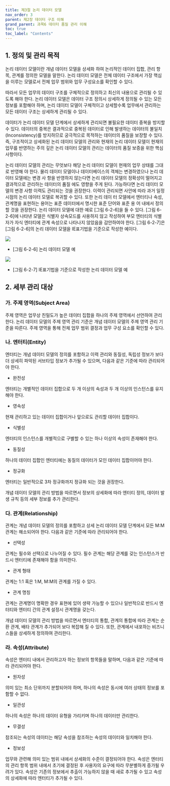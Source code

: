 ```yaml
---
title: 제3절 논리 데이터 모델
nav_order: 3
parent: 제2장 데이터 구조 이해
grand_parent: 과목6 데이터 품질 관리 이해
toc: true
toc_label: "Contents"
---
```


## 1. 정의 및 관리 목적

논리 데이터 모델이란 개념 데이터 모델을 상세화 하여 논리적인 데이터 집합, 관리 항목, 관계를 정의한 모델을 말한다. 논리 데이터 모델은 전체 데이터 구조에서 가장 핵심을 이루는 모델로서 전체 업무 범위와 업무 구성요소를 확인할 수 있다.

따라서 모든 업무의 데이터 구조를 구체적으로 정의하고 최신의 내용으로 관리될 수 있도록 해야 한다. 논리 데이터 모델은 데이터 구조 정의시 상세하게 정의될 수 있는 모든 정보를 포함해야 하며, 논리 데이터 모델이 구체적이고 상세할수록 업무에서 관리하는 모든 데이터 구조는 상세하게 관리될 수 있다.

데이터가 논리 데이터 모델 단계에서 상세하게 관리되면 불필요한 데이터 중복을 방지할 수 있다. 데이터의 중복은 결과적으로 중복된 데이터로 인해 발생하는 데이터의 불일치(Inconsistency)를 방지하므로 궁극적으로 목적하는 데이터의 품질을 보장할 수 있다. 즉, 구조적이고 상세화된 논리 데이터 모델의 관리와 현재의 논리 데이터 모델이 현재의 업무를 반영하는 주의 깊은 논리 데이터 모델의 관리는 데이터의 품질 보증을 위한 핵심 사항이다.

논리 데이터 모델의 관리는 무엇보다 해당 논리 데이터 모델이 현재의 업무 상태를 그대로 반영해 야 한다. 물리 데이터 모델이나 데이터베이스의 객체는 변경하였으나 논리 데이터 모델에는 변경 사 항을 반영하지 않는다면 논리 데이터 모델의 정확성이 떨어지고 결과적으로 관리하는 데이터의 품질 에도 영향을 주게 된다. 가능하다면 논리 데이터 모델의 변경 사항 이력도 관리되는 것을 권장한다. 이력이 관리되면 사안에 따라 과거 일정 시점의 논리 데이터 모델로 복귀할 수 있다. 또한 논리 데이 터 모델에서 엔터티나 속성, 관계명을 표현하는 용어는 표준 데이터에서 명시한 표준 단어와 표준 용 어 내에서 정의할 것을 권장한다. 논리 데이터 모델에 대한 예로 [그림 6-2-6]을 들 수 있다. [그림 6-2-6]에 나타낸 모델은 식별자 상속모드를 사용하지 않고 작성하여 부모 엔터티의 식별자가 자식 엔터티에 관계 속성으로 나타나지 않았음을 감안하여야 한다. [그림 6-2-7]은 [그림 6-2-6]의 논리 데이터 모델을 IE표기법을 기준으로 작성한 예이다.

![](../images_files/060614_edu_01.gif)

  * [그림 6-2-6] 논리 데이터 모델 예

![](../images_files/060614_edu_02.gif)

  * [그림 6-2-7] IE표기법을 기준으로 작성한 논리 데이터 모델 예

## 2. 세부 관리 대상

### 가. 주제 영역(Subject Area)

주제 영역은 업무상 친밀도가 높은 데이터 집합을 하나의 주제 영역에서 선언하여 관리한다. 논리 데이터 모델의 주제 영역 관리 기준은 개념 데이터 모델의 주제 영역 관리 기준을 따른다. 주제 영역을 통해 전체 업무 범위 결정과 업무 구성 요소를 확인할 수 있다.

### 나. 엔터티(Entity)

엔터티는 개념 데이터 모델의 정의를 포함하고 이력 관리와 동질성, 독립성 정보가 보다 더 상세히 파악된 서브타입 정보가 추가될 수 있으며, 다음과 같은 기준에 따라 관리되어야 한다.

  * 완전성

엔터티는 개별적인 데이터 집합으로 두 개 이상의 속성과 두 개 이상의 인스턴스를 유지해야 한다.

  * 영속성

현재 관리하고 있는 데이터 집합이거나 앞으로도 관리할 데이터 집합이다.

  * 식별성

엔터티의 인스턴스를 개별적으로 구별할 수 있는 하나 이상의 속성이 존재해야 한다.

  * 동질성

하나의 데이터 집합인 엔터티에는 동질의 데이터가 모인 데이터 집합이어야 한다.

  * 정규화

엔터티는 일반적으로 3차 정규화까지 정규화 되는 것을 권장한다.

개념 데이터 모델의 관리 방법을 따르면서 정보의 상세화에 따라 엔터티 정의, 데이터 발생 규칙 등의 세부 정보를 추가 관리한다.

### 다. 관계(Relationship)

관계는 개념 데이터 모델의 정의를 포함하고 상세 논리 데이터 모델 단계에서 모든 M:M 관계는 해소되어야 한다. 다음과 같은 기준에 따라 관리되어야 한다.

  * 선택성

관계는 필수와 선택으로 나누어질 수 있다. 필수 관계는 해당 관계를 갖는 인스턴스가 반드시 엔터티에 존재해야 함을 의미한다.

  * 관계 형태

관계는 1:1 혹은 1:M, M:M의 관계를 가질 수 있다.

  * 관계 명칭

관계는 관계명이 명확한 경우 표현에 있어 생략 가능할 수 있으나 일반적으로 반드시 엔터티와 엔터티 간의 관계 설정시 관계명을 갖는다.

개념 데이터 모델의 관리 방법을 따르면서 엔터티의 통합, 관계의 통합에 따라 관계는 순환 관계, 배타 관계가 추가되어 보다 복잡해 질 수 있다. 또한, 관계에서 내포하는 비즈니스들을 상세하게 정의하여 관리한다.

### 라. 속성(Attribute)

속성은 엔터티 내에서 관리하고자 하는 정보의 항목들을 말하며, 다음과 같은 기준에 따라 관리되어야 한다.

  * 원자성

의미 있는 최소 단위까지 분할되어야 하며, 하나의 속성은 동시에 여러 상태의 정보를 포함할 수 없다.

  * 일관성

하나의 속성은 하나의 데이터 유형을 가리키며 하나의 데이터만 관리한다.

  * 무결성

참조되는 속성의 데이터는 해당 속성을 참조하는 속성의 데이터와 일치해야 한다.

  * 정보성

업무와 관련해 의미 있는 범위 내에서 상세화의 수준이 결정되어야 한다. 속성은 엔터티의 관리 항목 범위 내에서 초기에 결정된 후 사용자의 요구에 따라 무분별하게 증가될 우려가 있다. 속성은 기존의 정보에서 추출이 가능하지 않을 때 새로 추가될 수 있고 속성의 상세화에 따라 엔터티가 추가될 수 있다.

